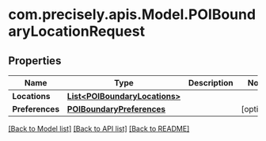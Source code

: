 
# com.precisely.apis.Model.POIBoundaryLocationRequest

## Properties

Name | Type | Description | Notes
------------ | ------------- | ------------- | -------------
**Locations** | [**List&lt;POIBoundaryLocations&gt;**](POIBoundaryLocations.md) |  | 
**Preferences** | [**POIBoundaryPreferences**](POIBoundaryPreferences.md) |  | [optional] 

[[Back to Model list]](../README.md#documentation-for-models)
[[Back to API list]](../README.md#documentation-for-api-endpoints)
[[Back to README]](../README.md)

